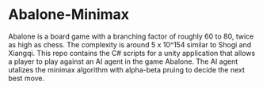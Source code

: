 # Abalone-Minimax
Abalone is a board game with a branching factor of roughly 60 to 80, twice as high as chess. The complexity is around 5 x 10^154 similar to Shogi and Xiangqi. This repo contains the C# scripts for a unity application that allows a player to play against an AI agent in the game Abalone. The AI agent utalizes the minimax algorithm with alpha-beta pruing to decide the next best move.
